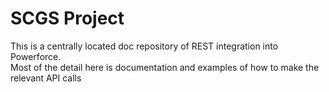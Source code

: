 # SCGS Project

This is a centrally located doc repository of REST integration into Powerforce.  
Most of the detail here is documentation and examples of how to make the relevant API calls